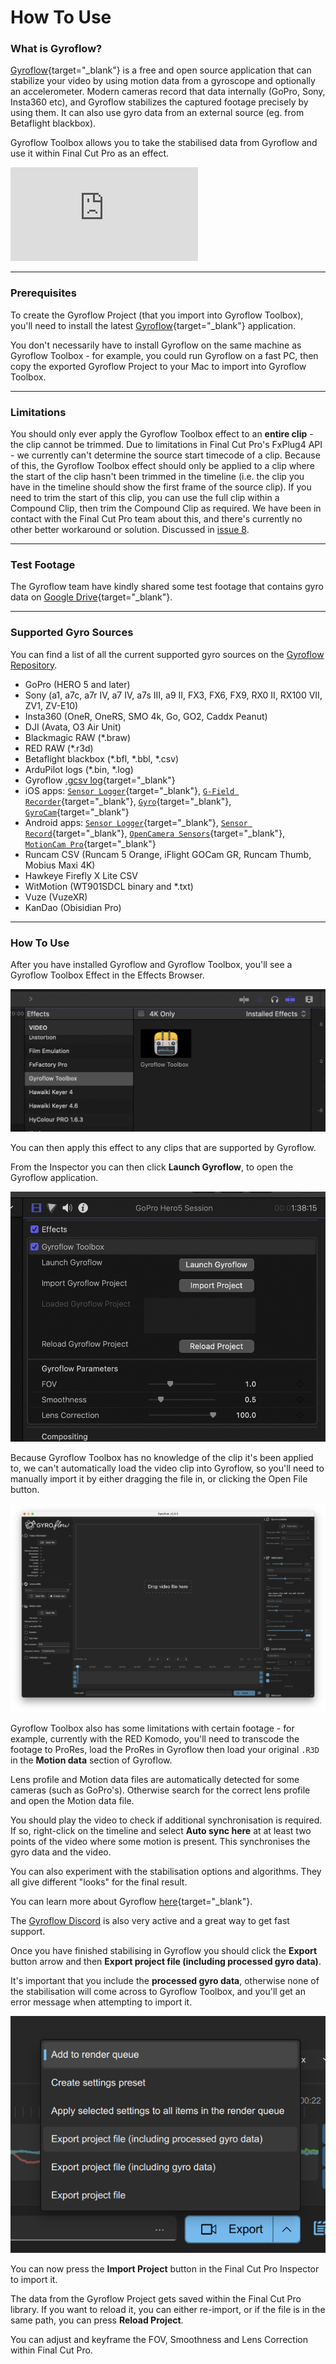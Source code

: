 # How To Use

### What is Gyroflow?

[Gyroflow](https://github.com/gyroflow/gyroflow){target="_blank"} is a free and open source application that can stabilize your video by using motion data from a gyroscope and optionally an accelerometer. Modern cameras record that data internally (GoPro, Sony, Insta360 etc), and Gyroflow stabilizes the captured footage precisely by using them. It can also use gyro data from an external source (eg. from Betaflight blackbox).

Gyroflow Toolbox allows you to take the stabilised data from Gyroflow and use it within Final Cut Pro as an effect.

<div class="video-container">
    <iframe class="video" src="https://www.youtube-nocookie.com/embed/QAds3x8UU1w?controls=0" title="YouTube video player" frameborder="0" allow="accelerometer; autoplay; clipboard-write; encrypted-media; gyroscope; picture-in-picture; web-share" allowfullscreen></iframe>
</div>

---

### Prerequisites

To create the Gyroflow Project (that you import into Gyroflow Toolbox), you'll need to install the latest [Gyroflow](https://gyroflow.xyz/download){target="_blank"} application.

You don't necessarily have to install Gyroflow on the same machine as Gyroflow Toolbox - for example, you could run Gyroflow on a fast PC, then copy the exported Gyroflow Project to your Mac to import into Gyroflow Toolbox.

---

### Limitations

You should only ever apply the Gyroflow Toolbox effect to an **entire clip** - the clip cannot be trimmed. Due to limitations in Final Cut Pro's FxPlug4 API - we currently can't determine the source start timecode of a clip. Because of this, the Gyroflow Toolbox effect should only be applied to a clip where the start of the clip hasn't been trimmed in the timeline (i.e. the clip you have in the timeline should show the first frame of the source clip). If you need to trim the start of this clip, you can use the full clip within a Compound Clip, then trim the Compound Clip as required. We have been in contact with the Final Cut Pro team about this, and there's currently no other better workaround or solution. Discussed in [issue 8](https://github.com/latenitefilms/GyroflowToolbox/issues/8).

---

### Test Footage

The Gyroflow team have kindly shared some test footage that contains gyro data on [Google Drive](https://drive.google.com/drive/folders/1sbZiLN5-sv_sGul1E_DUOluB5OMHfySh?usp=sharing){target="_blank"}.

---

### Supported Gyro Sources

You can find a list of all the current supported gyro sources on the [Gyroflow Repository](https://github.com/gyroflow/gyroflow#supported-gyro-sources).

- GoPro (HERO 5 and later)
- Sony (a1, a7c, a7r IV, a7 IV, a7s III, a9 II, FX3, FX6, FX9, RX0 II, RX100 VII, ZV1, ZV-E10)
- Insta360 (OneR, OneRS, SMO 4k, Go, GO2, Caddx Peanut)
- DJI (Avata, O3 Air Unit)
- Blackmagic RAW (*.braw)
- RED RAW (*.r3d)
- Betaflight blackbox (*.bfl, *.bbl, *.csv)
- ArduPilot logs (*.bin, *.log)
- Gyroflow [.gcsv log](https://docs.gyroflow.xyz/logging/gcsv/){target="_blank"}
- iOS apps: [`Sensor Logger`](https://apps.apple.com/us/app/sensor-logger/id1531582925){target="_blank"}, [`G-Field Recorder`](https://apps.apple.com/at/app/g-field-recorder/id1154585693){target="_blank"}, [`Gyro`](https://apps.apple.com/us/app/gyro-record-device-motion-data/id1161532981){target="_blank"}, [`GyroCam`](https://apps.apple.com/us/app/gyrocam-professional-camera/id1614296781){target="_blank"}
- Android apps: [`Sensor Logger`](https://play.google.com/store/apps/details?id=com.kelvin.sensorapp&hl=de_AT&gl=US){target="_blank"}, [`Sensor Record`](https://play.google.com/store/apps/details?id=de.martingolpashin.sensor_record){target="_blank"}, [`OpenCamera Sensors`](https://github.com/MobileRoboticsSkoltech/OpenCamera-Sensors){target="_blank"}, [`MotionCam Pro`](https://play.google.com/store/apps/details?id=com.motioncam.pro){target="_blank"}
- Runcam CSV (Runcam 5 Orange, iFlight GOCam GR, Runcam Thumb, Mobius Maxi 4K)
- Hawkeye Firefly X Lite CSV
- WitMotion (WT901SDCL binary and *.txt)
- Vuze (VuzeXR)
- KanDao (Obisidian Pro)

---

### How To Use

After you have installed Gyroflow and Gyroflow Toolbox, you'll see a Gyroflow Toolbox Effect in the Effects Browser.

![](static/06-install.png)

You can then apply this effect to any clips that are supported by Gyroflow.

From the Inspector you can then click **Launch Gyroflow**, to open the Gyroflow application.

![](static/07-install.png)

Because Gyroflow Toolbox has no knowledge of the clip it's been applied to, we can't automatically load the video clip into Gyroflow, so you'll need to manually import it by either dragging the file in, or clicking the Open File button.

![](static/09-install.png)

Gyroflow Toolbox also has some limitations with certain footage - for example, currently with the RED Komodo, you'll need to transcode the footage to ProRes, load the ProRes in Gyroflow then load your original `.R3D` in the **Motion data** section of Gyroflow.

Lens profile and Motion data files are automatically detected for some cameras (such as GoPro's). Otherwise search for the correct lens profile and open the Motion data file.

You should play the video to check if additional synchronisation is required. If so, right-click on the timeline and select **Auto sync here** at at least two points of the video where some motion is present. This synchronises the gyro data and the video.

You can also experiment with the stabilisation options and algorithms. They all give different "looks" for the final result.

You can learn more about Gyroflow [here](https://docs.gyroflow.xyz){target="_blank"}.

The [Gyroflow Discord](https://discord.gg/BBJ2UVAr2D) is also very active and a great way to get fast support.

Once you have finished stabilising in Gyroflow you should click the **Export** button arrow and then **Export project file (including processed gyro data)**.

It's important that you include the **processed gyro data**, otherwise none of the stabilisation will come across to Gyroflow Toolbox, and you'll get an error message when attempting to import it.

![](static/08-install.png)

You can now press the **Import Project** button in the Final Cut Pro Inspector to import it.

The data from the Gyroflow Project gets saved within the Final Cut Pro library. If you want to reload it, you can either re-import, or if the file is in the same path, you can press **Reload Project**.

You can adjust and keyframe the FOV, Smoothness and Lens Correction within Final Cut Pro.